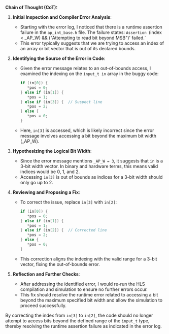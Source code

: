 **Chain of Thought (CoT):**

1. **Initial Inspection and Compiler Error Analysis**:
   - Starting with the error log, I noticed that there is a runtime assertion failure in the `ap_int_base.h` file. The failure states: `Assertion `(index < _AP_W) && ("Attempting to read bit beyond MSB")' failed.`
   - This error typically suggests that we are trying to access an index of an array or bit vector that is out of its declared bounds.

2. **Identifying the Source of the Error in Code**:
   - Given the error message relates to an out-of-bounds access, I examined the indexing on the `input_t in` array in the buggy code:
     ```cpp
     if (in[0]) {
        *pos = 0;
     } else if (in[1]) {
        *pos = 1;
     } else if (in[3]) {  // Suspect line
        *pos = 2;
     } else {
        *pos = 0; 
     }
     ```
   - Here, `in[3]` is accessed, which is likely incorrect since the error message involves accessing a bit beyond the maximum bit width (_AP_W).

3. **Hypothesizing the Logical Bit Width**:
   - Since the error message mentions `_AP_W = 3`, it suggests that `in` is a 3-bit width vector. In binary and hardware terms, this means valid indices would be 0, 1, and 2.
   - Accessing `in[3]` is out of bounds as indices for a 3-bit width should only go up to 2.

4. **Reviewing and Proposing a Fix**:
   - To correct the issue, replace `in[3]` with `in[2]`:
     ```cpp
     if (in[0]) {
        *pos = 0;
     } else if (in[1]) {
        *pos = 1;
     } else if (in[2]) {  // Corrected line
        *pos = 2;
     } else {
        *pos = 0; 
     }
     ```
   - This correction aligns the indexing with the valid range for a 3-bit vector, fixing the out-of-bounds error.

5. **Reflection and Further Checks**:
   - After addressing the identified error, I would re-run the HLS compilation and simulation to ensure no further errors occur.
   - This fix should resolve the runtime error related to accessing a bit beyond the maximum specified bit width and allow the simulation to proceed successfully.

By correcting the index from `in[3]` to `in[2]`, the code should no longer attempt to access bits beyond the defined range of the `input_t` type, thereby resolving the runtime assertion failure as indicated in the error log.